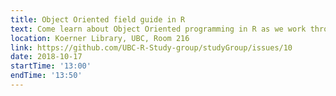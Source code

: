```yaml
---
title: Object Oriented field guide in R
text: Come learn about Object Oriented programming in R as we work through the Object Oriented field guide from *Advanced R*
location: Koerner Library, UBC, Room 216 
link: https://github.com/UBC-R-Study-group/studyGroup/issues/10
date: 2018-10-17
startTime: '13:00'
endTime: '13:50'
---
```

